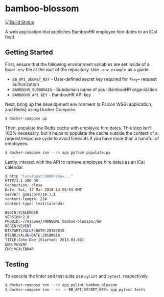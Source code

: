 # bamboo-blossom

[![Build Status](https://travis-ci.org/azavea/bamboo-blossom.svg?branch=master)](https://travis-ci.org/azavea/bamboo-blossom)

A web application that publishes BambooHR employee hire dates to an iCal feed.

## Getting Started

First, ensure that the following environment variables are set inside of a local `.env` file at the root of the repository. Use `.env.example` as a guide.

- `BB_API_SECRET_KEY` - User-defined secret key required for `?key=` request authorization
- `BAMBOOHR_SUBDOMAIN` - Subdomain name of your BambooHR organization
- `BAMBOOHR_API_KEY` - BambooHR API key

Next, bring up the development environment (a Falcon WSGI application, and Redis) using Docker Compose.

```bash
$ docker-compose up
```

Then, populate the Redis cache with employee hire dates. This step isn't 100% necessary, but it helps to populate the cache outside the context of a request/response cycle to avoid timeouts if you have more than a handful of employees.

```bash
$ docker-compose run --rm app python populate.py
```

Lastly, interact with the API to retrieve employee hire dates as an iCal calendar.

```bash
$ http "localhost:8000?key=..."
HTTP/1.1 200 OK
Connection: close
Date: Sat, 17 Mar 2018 14:59:53 GMT
Server: gunicorn/19.7.1
content-length: 214
content-type: text/calendar

BEGIN:VCALENDAR
VERSION:2.0
PRODID:-//Azavea//NONSGML bamboo-blossom//EN
BEGIN:VEVENT
DTSTART;VALUE=DATE:20180815
DTEND;VALUE=DATE:20180816
TITLE:John Doe (Started: 2013-03-03)
END:VEVENT
END:VCALENDAR
```

## Testing

To execute the linter and test suite use `pylint` and `pytest`, respectively.

```bash
$ docker-compose run --rm app pylint bamboo_blossom
$ docker-compose run --rm -e BB_API_SECRET_KEY= app pytest tests
```
